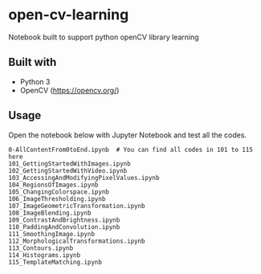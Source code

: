 # open-cv-learning
Notebook built to support python openCV library learning

## Built with

- Python 3
- OpenCV (https://opencv.org/)

## Usage

Open the notebook below with Jupyter Notebook and test all the codes.
```
0-AllContentFrom0toEnd.ipynb  # You can find all codes in 101 to 115 here
101_GettingStartedWithImages.ipynb
102_GettingStartedWithVideo.ipynb
103_AccessingAndModifyingPixelValues.ipynb
104_RegionsOfImages.ipynb
105_ChangingColorspace.ipynb
106_ImageThresholding.ipynb
107_ImageGeometricTransformation.ipynb
108_ImageBlending.ipynb
109_ContrastAndBrightness.ipynb
110_PaddingAndConvolution.ipynb
111_SmoothingImage.ipynb
112_MorphologicalTransformations.ipynb
113_Contours.ipynb
114_Histograms.ipynb
115_TemplateMatching.ipynb
```


